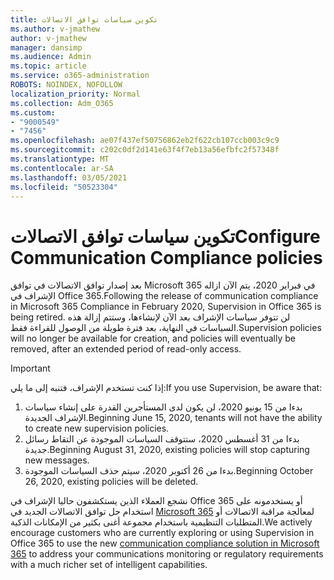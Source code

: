 ```yaml
---
title: تكوين سياسات توافق الاتصالات
ms.author: v-jmathew
author: v-jmathew
manager: dansimp
ms.audience: Admin
ms.topic: article
ms.service: o365-administration
ROBOTS: NOINDEX, NOFOLLOW
localization_priority: Normal
ms.collection: Adm_O365
ms.custom:
- "9000549"
- "7456"
ms.openlocfilehash: ae07f437ef50756862eb2f622cb107ccb003c9c9
ms.sourcegitcommit: c202c0df2d141e63f4f7eb13a56efbfc2f57348f
ms.translationtype: MT
ms.contentlocale: ar-SA
ms.lasthandoff: 03/05/2021
ms.locfileid: "50523304"
---
```

# <a name="configure-communication-compliance-policies"></a><span data-ttu-id="a19f7-102">تكوين سياسات توافق الاتصالات</span><span class="sxs-lookup"><span data-stu-id="a19f7-102">Configure Communication Compliance policies</span></span>

<span data-ttu-id="a19f7-103">بعد إصدار توافق الاتصالات في توافق Microsoft 365 في فبراير 2020، يتم الآن ازاله الإشراف في Office 365.</span><span class="sxs-lookup"><span data-stu-id="a19f7-103">Following the release of communication compliance in Microsoft 365 Compliance in February 2020, Supervision in Office 365 is being retired.</span></span> <span data-ttu-id="a19f7-104">لن تتوفر سياسات الإشراف بعد الآن لإنشاءها، وستتم إزالة هذه السياسات في النهاية، بعد فترة طويلة من الوصول للقراءة فقط.</span><span class="sxs-lookup"><span data-stu-id="a19f7-104">Supervision policies will no longer be available for creation, and policies will eventually be removed, after an extended period of read-only access.</span></span>

> [!IMPORTANT]
> <span data-ttu-id="a19f7-105">إذا كنت تستخدم الإشراف، فتنبه إلى ما يلي:</span><span class="sxs-lookup"><span data-stu-id="a19f7-105">If you use Supervision, be aware that:</span></span>
>
> 1. <span data-ttu-id="a19f7-106">بدءا من 15 يونيو 2020، لن يكون لدى المستأجرين القدرة على إنشاء سياسات الإشراف الجديدة.</span><span class="sxs-lookup"><span data-stu-id="a19f7-106">Beginning June 15, 2020, tenants will not have the ability to create new supervision policies.</span></span>
> 2. <span data-ttu-id="a19f7-107">بدءا من 31 أغسطس 2020، ستتوقف السياسات الموجودة عن التقاط رسائل جديدة.</span><span class="sxs-lookup"><span data-stu-id="a19f7-107">Beginning August 31, 2020, existing policies will stop capturing new messages.</span></span>
> 3. <span data-ttu-id="a19f7-108">بدءا من 26 أكتوبر 2020، سيتم حذف السياسات الموجودة.</span><span class="sxs-lookup"><span data-stu-id="a19f7-108">Beginning October 26, 2020, existing policies will be deleted.</span></span>

<span data-ttu-id="a19f7-109">نشجع العملاء الذين يستكشفون حاليا الإشراف في Office 365 أو يستخدمونه على استخدام حل توافق الاتصالات الجديد في [Microsoft 365](https://go.microsoft.com/fwlink/?linkid=2128593) لمعالجة مراقبة الاتصالات أو المتطلبات التنظيمية باستخدام مجموعة أغنى بكثير من الإمكانات الذكية.</span><span class="sxs-lookup"><span data-stu-id="a19f7-109">We actively encourage customers who are currently exploring or using Supervision in Office 365 to use the new [communication compliance solution in Microsoft 365](https://go.microsoft.com/fwlink/?linkid=2128593) to address your communications monitoring or regulatory requirements with a much richer set of intelligent capabilities.</span></span>
